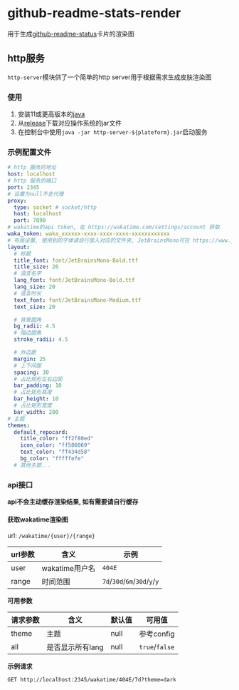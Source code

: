 # github-readme-stats-render

用于生成[github-readme-status](https://github.com/anuraghazra/github-readme-stats)卡片的渲染图

## http服务

`http-server`模块供了一个简单的http server用于根据需求生成皮肤渲染图

### 使用

1. 安装11或更高版本的[java](https://adoptium.net/)
2. 从[release](https://github.com/4o4E/github-readme-stats-render/releases/latest)下载对应操作系统的jar文件
3. 在控制台中使用`java -jar http-server-${plateform}.jar`启动服务

### 示例配置文件

```yaml
# http 服务的地址
host: localhost
# http 服务的端口
port: 2345
# 设置为null不走代理
proxy:
  type: socket # socket/http
  host: localhost
  port: 7890
# wakatime的api token, 在 https://wakatime.com/settings/account 获取
waka_token: waka_xxxxxx-xxxx-xxxx-xxxx-xxxxxxxxxxxx
# 布局设置, 使用到的字体请自行放入对应的文件夹, JetBrainsMono可在 https://www.jetbrains.com/lp/mono/ 下载
layout:
  # 标题
  title_font: font/JetBrainsMono-Bold.ttf
  title_size: 26
  # 语言名字
  lang_font: font/JetBrainsMono-Bold.ttf
  lang_size: 20
  # 语言时长
  text_font: font/JetBrainsMono-Medium.ttf
  text_size: 20

  # 背景圆角
  bg_radii: 4.5
  # 描边圆角
  stroke_radii: 4.5

  # 外边距
  margin: 25
  # 上下间距
  spacing: 30
  # 占比矩形左右边距
  bar_padding: 10
  # 占比矩形高度
  bar_height: 10
  # 占比矩形宽度
  bar_width: 280
# 主题
themes:
  default_repocard:
    title_color: "ff2f80ed"
    icon_color: "ff586069"
    text_color: "ff434d58"
    bg_color: "fffffefe"
  # 其他主题...
```

### api接口

**api不会主动缓存渲染结果, 如有需要请自行缓存**

#### 获取wakatime渲染图

url: `/wakatime/{user}/{range}`

| url参数 | 含义          | 示例                            |
|-------|-------------|-------------------------------|
| user  | wakatime用户名 | `404E`                        |
| range | 时间范围        | `7d`/`30d`/`6m`/`30d`/`y`/`y` |

**可用参数**

| 请求参数  | 含义         | 默认值  | 可用值            |
|-------|------------|------|----------------|
| theme | 主题         | null | 参考config       |
| all   | 是否显示所有lang | null | `true`/`false` |

**示例请求**

```http request
GET http://localhost:2345/wakatime/404E/7d?theme=dark
```
